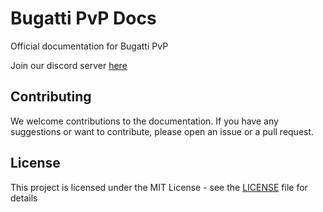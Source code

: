 # Bugatti PvP Docs

Official documentation for Bugatti PvP

Join our discord server [here](https://discord.gg/ZewyUmtVSS)

## Contributing

We welcome contributions to the documentation. If you have any suggestions or want to contribute, please open an issue or a pull request.

## License

This project is licensed under the MIT License - see the [LICENSE](LICENSE) file for details
